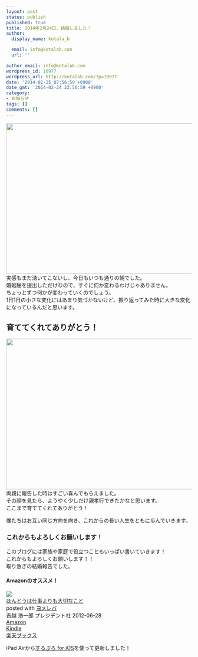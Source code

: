 ```yaml
---
layout: post
status: publish
published: true
title: 2014年2月24日、結婚しました！
author:
  display_name: kotala_b

  email: info@kotalab.com
  url: ''

author_email: info@kotalab.com
wordpress_id: 10977
wordpress_url: http://kotalab.com/?p=10977
date: '2014-02-25 07:56:59 +0900'
date_gmt: '2014-02-24 22:56:59 +0900'
category:
- お知らせ
tags: []
comments: []
---
```

<p><img src="http://kotalab.com/wp-content/uploads/image1-546x409.jpg" alt="" width="546" height="409" class="alignnone size-large wp-image-10980" /><br />
実感もまだ湧いてこないし、今日もいつも通りの朝でした。<br />
婚姻届を提出しただけなので、すぐに何か変わるわけじゃありません。<br />
ちょっとずつ何かが変わっていくのでしょう。<br />
1日1日の小さな変化にはあまり気づかないけど、振り返ってみた時に大きな変化になっているんだと思います。<br />
<!--more--></p>
<h2>育ててくれてありがとう！</h2>
<p><img src="http://kotalab.com/wp-content/uploads/image-546x409.jpg" alt="" width="546" height="409" class="alignnone size-large wp-image-10979" /><br />
両親に報告した時はすごい喜んでもらえました。<br />
その顔を見たら、ようやく少しだけ親孝行できたかなと思います。<br />
ここまで育ててくれてありがとう！</p>
<p>僕たちはお互い同じ方向を向き、これからの長い人生をともに歩んでいきます。</p>
<h3>これからもよろしくお願いします！</h3>
<p>このブログには家族や家庭で役立つこともいっぱい書いていきます！<br />
これからもよろしくお願いします！！<br />
取り急ぎの結婚報告でした。</p>
<h4 class="aam">Amazonのオススメ！</h4>
<div class="booklink-box">
<div class="booklink-image"><a href="http://www.amazon.co.jp/exec/obidos/asin/4833420155/same-22/" rel="nofollow" target="_blank"><img src="http://ecx.images-amazon.com/images/I/31OTzTaZU8L._SL160_.jpg" style="border: none;" /></a></div>
<div class="booklink-info">
<div class="booklink-name"><a href="http://www.amazon.co.jp/exec/obidos/asin/4833420155/same-22/" rel="nofollow" target="_blank">ほんとうは仕事よりも大切なこと</a>
<div class="booklink-powered-date">posted with <a href="http://yomereba.com" rel="nofollow" target="_blank">ヨメレバ</a></div>
</div>
<div class="booklink-detail">吉越 浩一郎 プレジデント社 2012-06-28    </div>
<div class="booklink-link2">
<div class="shoplinkamazon"><a href="http://www.amazon.co.jp/exec/obidos/asin/4833420155/same-22/" rel="nofollow" target="_blank" title="アマゾン" >Amazon</a></div>
<div class="shoplinkkindle"><a href="http://www.amazon.co.jp/gp/search?keywords=%82%D9%82%F1%82%C6%82%A4%82%CD%8Ed%8E%96%82%E6%82%E8%82%E0%91%E5%90%D8%82%C8%82%B1%82%C6&__mk_ja_JP=%83J%83%5E%83J%83i&url=node%3D2275256051&tag=same-22" rel="nofollow" target="_blank" >Kindle</a></div>
<div class="shoplinkrakuten"><a href="http://c.af.moshimo.com/af/c/click?a_id=374941&p_id=56&pc_id=56&pl_id=637&s_v=b5Rz2P0601xu&url=http%3A%2F%2Fbooks.rakuten.co.jp%2Frb%2F11759643%2F" rel="nofollow" target="_blank" title="楽天ブックス" >楽天ブックス</a></div>
</p></div>
</div>
<div class="booklink-footer"></div>
</div>
<p>iPad Airから<a href="https://itunes.apple.com/jp/app/surupuro-for-ios-buroguedita/id436676299?mt=8&uo=4&at=10l4yU" rel="nofollow" target="_blank">するぷろ for iOS</a>を使って更新しました！</p>
